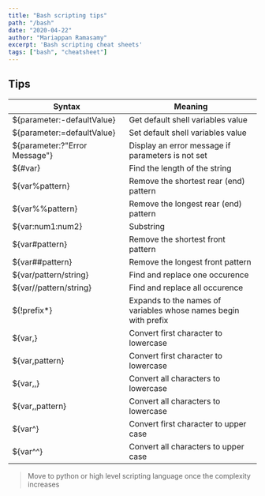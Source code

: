 ```yaml
---
title: "Bash scripting tips"
path: "/bash"
date: "2020-04-22"
author: "Mariappan Ramasamy"
excerpt: 'Bash scripting cheat sheets'
tags: ["bash", "cheatsheet"]
---
```


## Tips


| Syntax                        | Meaning                                                         |
|-------------------------------|-----------------------------------------------------------------|
| ${parameter:-defaultValue}    | Get default shell variables value                               |
| ${parameter:=defaultValue}    | Set default shell variables value                               |
| ${parameter:?"Error Message"} | Display an error message if parameters is not set               |
| ${#var}                       | Find the length of the string                                   |
| ${var%pattern}                | Remove the shortest rear (end) pattern                          |
| ${var%%pattern}               | Remove the longest rear (end) pattern                           |
| ${var:num1:num2}              | Substring                                                       |
| ${var#pattern}                | Remove the shortest front pattern                               |
| ${var##pattern}               | Remove the longest front pattern                                |
| ${var/pattern/string}         | Find and replace one occurence                                  |
| ${var//pattern/string}        | Find and replace all occurence                                  |
| ${!prefix*}                   | Expands to the names of variables whose names begin with prefix |
| ${var,}                       | Convert first character to lowercase                            |
| ${var,pattern}                | Convert first character to lowercase                            |
| ${var,,}                      | Convert all characters to lowercase                             |
| ${var,,pattern}               | Convert all characters to lowercase                             |
| ${var^}                       | Convert first character to upper case                           |
| ${var^^}                      | Convert all characters to upper case                            |


> Move to python or high level scripting language once the complexity increases
